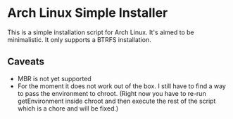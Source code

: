 # Arch Linux Simple Installer
This is a simple installation script for Arch Linux. It's aimed to be minimalistic. It only supports a BTRFS installation.

## Caveats
- MBR is not yet supported
- For the moment it does not work out of the box. I still have to find a way to pass the environment to chroot. (Right now you have to re-run getEnvironment inside chroot and then execute the rest of the script which is a chore and will be fixed.)
